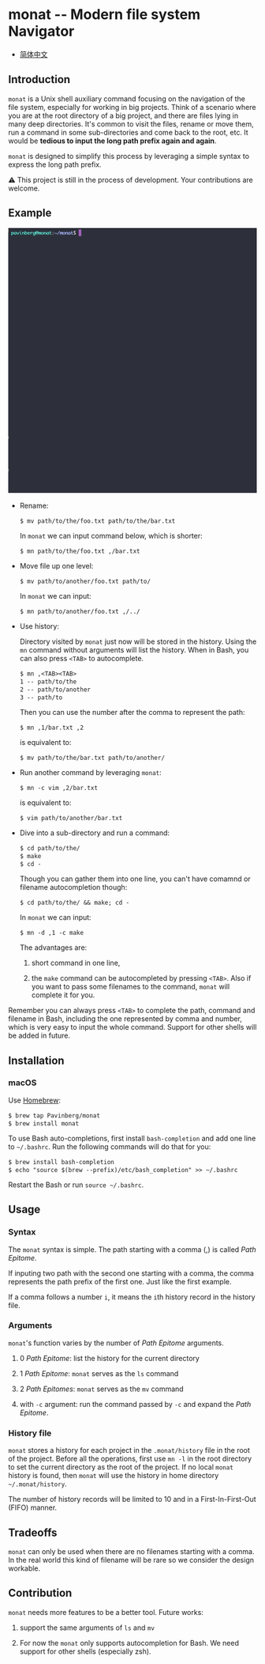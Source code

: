 # monat -- Modern file system Navigator

- [简体中文](./i18n/README-zh.md)

## Introduction

`monat` is a Unix shell auxiliary command focusing on the navigation of the file system, especially for working in big projects. Think of a scenario where you are at the root directory of a big project, and there are files lying in many deep directories. It's common to visit the files, rename or move them, run a command in some sub-directories and come back to the root, etc. It would be **tedious to input the long path prefix again and again**.

`monat` is designed to simplify this process by leveraging a simple syntax to express the long path prefix.

:warning: This project is still in the process of development. Your contributions are welcome.

## Example

![monat-demo](images/monat-demo.gif)

- Rename:

	```shell
	$ mv path/to/the/foo.txt path/to/the/bar.txt
	```
	
	In `monat` we can input command below, which is shorter:
	
	```shell
	$ mn path/to/the/foo.txt ,/bar.txt
	```
	
- Move file up one level:

	```shell
	$ mv path/to/another/foo.txt path/to/
	```
	
	In `monat` we can input:
	
	```shell
	$ mn path/to/another/foo.txt ,/../
	```

- Use history:

	Directory visited by `monat`  just now will be stored in the history. Using the `mn` command without arguments will list the history. When in Bash, you can also press `<TAB>` to autocomplete. 

	```shell
	$ mn ,<TAB><TAB>
	1 -- path/to/the
	2 -- path/to/another
	3 -- path/to
	```
	
	Then you can use the number after the comma to represent the path:
	
	```shell
	$ mn ,1/bar.txt ,2
	```

	is equivalent to:
	
	```shell
	$ mv path/to/the/bar.txt path/to/another/
	```
	
- Run another command by leveraging `monat`:

	```shell
	$ mn -c vim ,2/bar.txt
	```
	
	is equivalent to:
	
	```shell
	$ vim path/to/another/bar.txt
	```
	
- Dive into a sub-directory and run a command:

	```shell
	$ cd path/to/the/
	$ make
	$ cd -
	```
	
	Though you can gather them into one line, you can't have comamnd or filename autocompletion though:
	
	```shell
	$ cd path/to/the/ && make; cd -
	```
	
	In `monat` we can input:
	
	```shell
	$ mn -d ,1 -c make
	```
	
	The advantages are:
	
	1. short command in one line, 
	
	2. the `make` command can be autocompleted by pressing `<TAB>`. Also if you want to pass some filenames to the command, `monat` will complete it for you.

Remember you can always press `<TAB>` to complete the path, command and filename in Bash, including the one represented by comma and number, which is very easy to input the whole command. Support for other shells will be added in future.

## Installation

### macOS

Use [Homebrew](https://brew.sh):

```shell
$ brew tap Pavinberg/monat
$ brew install monat
```

To use Bash auto-completions, first install `bash-completion` and add one line to `~/.bashrc`. Run the following commands will do that for you:

```shell
$ brew install bash-completion
$ echo "source $(brew --prefix)/etc/bash_completion" >> ~/.bashrc
```

Restart the Bash or run `source ~/.bashrc`.

## Usage

### Syntax

The `monat` syntax is simple. The path starting with a comma (,) is called *Path Epitome*.

If inputing two path with the second one starting with a comma, the comma represents the path prefix of the first one. Just like the first example.

If a comma follows a number `i`, it means the `i`th history record in the history file.

### Arguments

`monat`'s function varies by the number of *Path Epitome* arguments.

1. 0 *Path Epitome*: list the history for the current directory

2. 1 *Path Epitome*: `monat` serves as the `ls` command

3. 2 *Path Epitomes*: `monat` serves as the `mv` command

4. with `-c` argument: run the command passed by `-c` and expand the *Path Epitome*.

### History file

`monat` stores a history for each project in the `.monat/history` file in the root of the project. Before all the operations, first use `mn -l` in the root directory to set the current directory as the root of the project. If no local `monat` history is found, then `monat` will use the history in home directory `~/.monat/history`. 

The number of history records will be limited to 10 and in a First-In-First-Out (FIFO) manner.

## Tradeoffs

`monat` can only be used when there are no filenames starting with a comma. In the real world this kind of filename will be rare so we consider the design workable. 

## Contribution

`monat` needs more features to be a better tool. Future works:

1. support the same arguments of `ls` and `mv`

2. For now the `monat` only supports autocompletion for Bash. We need support for other shells (especially zsh).
